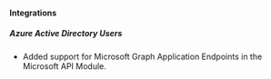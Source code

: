 
#### Integrations

##### Azure Active Directory Users

- Added support for Microsoft Graph Application Endpoints in the Microsoft API Module.
